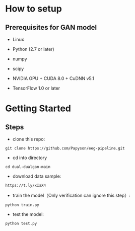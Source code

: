 # How to setup

## Prerequisites for GAN model

* Linux

* Python (2.7 or later)

* numpy

* scipy

* NVIDIA GPU + CUDA 8.0 + CuDNN v5.1

* TensorFlow 1.0 or later

# Getting Started
## Steps
* clone this repo:
```
git clone https://github.com/Papyson/eeg-pipeline.git

```
* cd into directory
```
cd dual-dualgan-main
```

* download data sample:
```
https://t.ly/xIaX4

```

* train the model（Only verification can ignore this step）:

```
python train.py
```

* test the model:

```
python test.py
```


